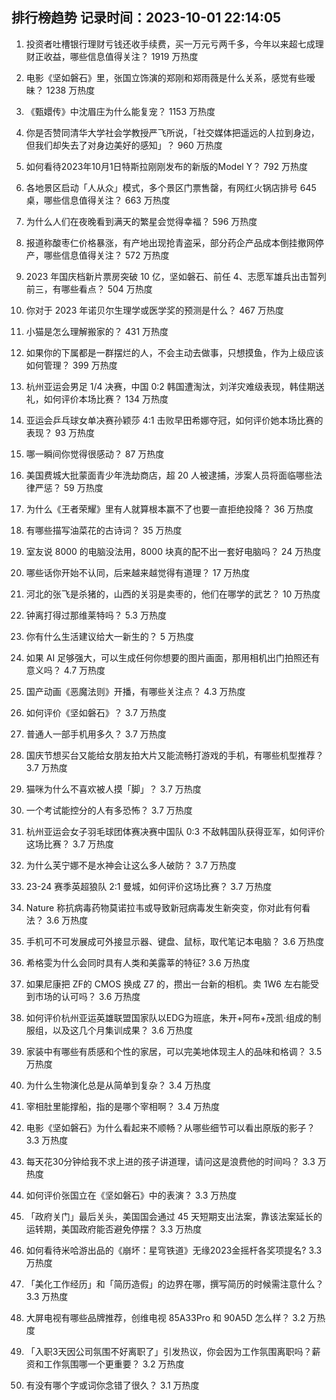 
## 排行榜趋势 记录时间：2023-10-01 22:14:05
  
  1. 投资者吐槽银行理财亏钱还收手续费，买一万元亏两千多，今年以来超七成理财正收益，哪些信息值得关注？ 1919 万热度
    
  2. 电影《坚如磐石》里，张国立饰演的郑刚和郑雨薇是什么关系，感觉有些暧昧？ 1238 万热度
    
  3. 《甄嬛传》中沈眉庄为什么能复宠？ 1153 万热度
    
  4. 你是否赞同清华大学社会学教授严飞所说，「社交媒体把遥远的人拉到身边，但我们却失去了对身边美好的感知」？ 960 万热度
    
  5. 如何看待2023年10月1日特斯拉刚刚发布的新版的Model Y？ 792 万热度
    
  6. 各地景区启动「人从众」模式，多个景区门票售罄，有网红火锅店排号 645 桌，哪些信息值得关注？ 663 万热度
    
  7. 为什么人们在夜晚看到满天的繁星会觉得幸福？ 596 万热度
    
  8. 报道称酸枣仁价格暴涨，有产地出现抢青盗采，部分药企产品成本倒挂撤网停产，哪些信息值得关注？ 572 万热度
    
  9. 2023 年国庆档新片票房突破 10 亿，坚如磐石、前任 4、志愿军雄兵出击暂列前三，有哪些看点？ 504 万热度
    
  10. 你对于 2023 年诺贝尔生理学或医学奖的预测是什么？ 467 万热度
    
  11. 小猫是怎么理解搬家的？ 431 万热度
    
  12. 如果你的下属都是一群摆烂的人，不会主动去做事，只想摸鱼，作为上级应该如何管理？ 399 万热度
    
  13. 杭州亚运会男足 1/4 决赛，中国 0:2 韩国遭淘汰，刘洋灾难级表现，韩佳期送礼，如何评价本场比赛？ 134 万热度
    
  14. 亚运会乒乓球女单决赛孙颖莎 4:1 击败早田希娜夺冠，如何评价她本场比赛的表现？ 93 万热度
    
  15. 哪一瞬间你觉得很感动？ 87 万热度
    
  16. 美国费城大批蒙面青少年洗劫商店，超 20 人被逮捕，涉案人员将面临哪些法律严惩？ 59 万热度
    
  17. 为什么《王者荣耀》里有人就算根本赢不了也要一直拒绝投降？ 36 万热度
    
  18. 有哪些描写油菜花的古诗词？ 35 万热度
    
  19. 室友说 8000 的电脑没法用，8000 块真的配不出一套好电脑吗？ 24 万热度
    
  20. 哪些话你开始不认同，后来越来越觉得有道理？ 17 万热度
    
  21. 河北的张飞是杀猪的，山西的关羽是卖枣的，他们在哪学的武艺？ 10 万热度
    
  22. 钟离打得过那维莱特吗？ 5.3 万热度
    
  23. 你有什么生活建议给大一新生的？ 5 万热度
    
  24. 如果 AI 足够强大，可以生成任何你想要的图片画面，那用相机出门拍照还有意义吗？ 4.7 万热度
    
  25. 国产动画《恶魔法则》开播，有哪些关注点？ 4.3 万热度
    
  26. 如何评价《坚如磐石》？ 3.7 万热度
    
  27. 普通人一部手机用多久？ 3.7 万热度
    
  28. 国庆节想买台又能给女朋友拍大片又能流畅打游戏的手机，有哪些机型推荐？ 3.7 万热度
    
  29. 猫咪为什么不喜欢被人摸「脚」？ 3.7 万热度
    
  30. 一个考试能控分的人有多恐怖？ 3.7 万热度
    
  31. 杭州亚运会女子羽毛球团体赛决赛中国队 0:3 不敌韩国队获得亚军，如何评价这场比赛？ 3.7 万热度
    
  32. 为什么芙宁娜不是水神会让这么多人破防？ 3.7 万热度
    
  33. 23-24 赛季英超狼队 2:1 曼城，如何评价这场比赛？ 3.7 万热度
    
  34. Nature 称抗病毒药物莫诺拉韦或导致新冠病毒发生新突变，你对此有何看法？ 3.6 万热度
    
  35. 手机可不可发展成可外接显示器、键盘、鼠标，取代笔记本电脑？ 3.6 万热度
    
  36. 希格雯为什么会同时具有人类和美露莘的特征? 3.6 万热度
    
  37. 如果尼康把 ZF的 CMOS 换成 Z7 的，攒出一台新的相机。卖 1W6 左右能受到市场的认可吗？ 3.6 万热度
    
  38. 如何评价杭州亚运英雄联盟国家队以EDG为班底，朱开+阿布+茂凯·组成的制服组，以及这几个月集训成果？ 3.6 万热度
    
  39. 家装中有哪些有质感和个性的家居，可以完美地体现主人的品味和格调？ 3.5 万热度
    
  40. 为什么生物演化总是从简单到复杂？ 3.4 万热度
    
  41. 宰相肚里能撑船，指的是哪个宰相啊？ 3.4 万热度
    
  42. 电影《坚如磐石》为什么看起来不顺畅？从哪些细节可以看出原版的影子？ 3.3 万热度
    
  43. 每天花30分钟给我不求上进的孩子讲道理，请问这是浪费他的时间吗？ 3.3 万热度
    
  44. 如何评价张国立在《坚如磐石》中的表演？ 3.3 万热度
    
  45. 「政府关门」最后关头，美国国会通过 45 天短期支出法案，靠该法案延长的运转期，美国政府能否避免停摆？ 3.3 万热度
    
  46. 如何看待米哈游出品的《崩坏：星穹铁道》无缘2023金摇杆各奖项提名? 3.3 万热度
    
  47. 「美化工作经历」和「简历造假」的边界在哪，撰写简历的时候需注意什么？ 3.3 万热度
    
  48. 大屏电视有哪些品牌推荐，创维电视 85A33Pro 和 90A5D 怎么样？ 3.2 万热度
    
  49. 「入职3天因公司氛围不好离职了」引发热议，你会因为工作氛围离职吗？薪资和工作氛围哪一个更重要？ 3.2 万热度
    
  50. 有没有哪个字或词你念错了很久？ 3.1 万热度
    